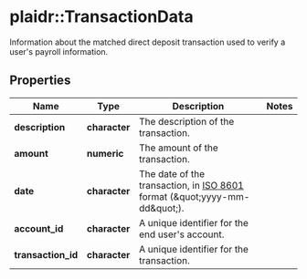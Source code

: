 # plaidr::TransactionData

Information about the matched direct deposit transaction used to verify a user's payroll information.

## Properties
Name | Type | Description | Notes
------------ | ------------- | ------------- | -------------
**description** | **character** | The description of the transaction. | 
**amount** | **numeric** | The amount of the transaction. | 
**date** | **character** | The date of the transaction, in [ISO 8601](https://wikipedia.org/wiki/ISO_8601) format (\&quot;yyyy-mm-dd\&quot;). | 
**account_id** | **character** | A unique identifier for the end user&#39;s account. | 
**transaction_id** | **character** | A unique identifier for the transaction. | 


